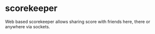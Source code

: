 # scorekeeper

Web based scorekeeper allows sharing score with friends here, there or anywhere via sockets.
